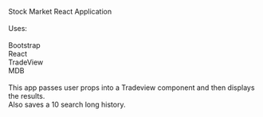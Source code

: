 Stock Market React Application
<br><br>
Uses:<br>
<br>
Bootstrap<br>
React<br>
TradeView<br>
MDB<br>
<br>
This app passes user props into a Tradeview component and then displays the results.<br>
Also saves a 10 search long history.<br>
